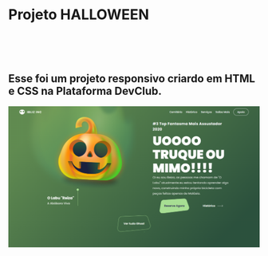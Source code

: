 <h1>Projeto HALLOWEEN</h1>
<br>
<br>
<br>
<h2>Esse foi um projeto responsivo criardo em HTML e CSS na Plataforma DevClub. </h2>

<img src= "https://github.com/CristianPuerta/Halloween/blob/main/assets/Captura%20de%20Tela%20(6).png?raw=true" /> 
